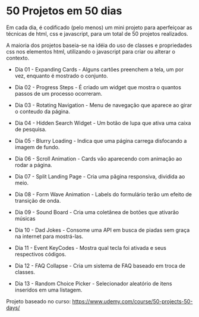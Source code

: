 # 50 Projetos em 50 dias

Em cada dia, é codificado (pelo menos) um mini projeto para aperfeiçoar as técnicas de html, css e javascript, para um total de 50 projetos realizados.

A maioria dos projetos baseia-se na idéia do uso de classes e propriedades css nos elementos html, utilizando o javascript para criar ou alterar o contexto.

* Dia 01 - Expanding Cards - Alguns cartões preenchem a tela, um por vez, enquanto é mostrado o conjunto.
* Dia 02 - Progress Steps - É criado um widget que mostra o quantos passos de um processo ocorreram.
* Dia 03 - Rotating Navigation - Menu de navegação que aparece ao girar o conteudo da página.
* Dia 04 - Hidden Search Widget - Um botão de lupa que ativa uma caixa de pesquisa.
* Dia 05 - Blurry Loading - Indica que uma página carrega disfocando a imagem de fundo.
* Dia 06 - Scroll Animation - Cards vão aparecendo com animação ao rodar a página.
* Dia 07 - Split Landing Page - Cria uma pãgina responsiva, dividida ao meio.
* Dia 08 - Form Wave Animation - Labels do formulário terão um efeito de transição de onda.
* Dia 09 - Sound Board - Cria uma coletânea de botões que ativarão músicas
* Dia 10 - Dad Jokes - Consome uma API em  busca de piadas sem graça na internet para mostrá-las.


* Dia 11 - Event KeyCodes - Mostra qual tecla foi ativada e seus respectivos códigos.
* Dia 12 - FAQ Collapse - Cria um sistema de FAQ baseado em troca de classes.
* Dia 13 - Random Choice Picker - Selecionador aleatório de itens inseridos em uma listagem.

Projeto baseado no curso: https://www.udemy.com/course/50-projects-50-days/
